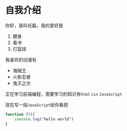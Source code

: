 # 自我介绍
你好，我叫任磊，我的爱好是
1. 健身
2. 看书
3. 打篮球

我喜欢的动漫有
* 海贼王
* 火影忍者
* 鬼灭之刃

正在学习前端编程，需要学习的知识有`html` `css` `JavaScript`

现在写一段`JavaScript`给你看把
```javascript
function f(){
    console.log(‘hello world’)
}
```
